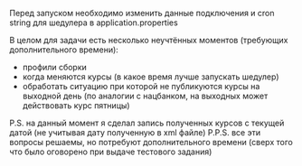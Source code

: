 Перед запуском необходимо изменить данные подключения и cron string для шедулера в application.properties

В целом для задачи есть несколько неучтённых моментов  (требующих дополнительного времени):
- профили сборки
- когда меняются курсы (в какое время лучше запускать шедулер)
- обработать ситуацию при которой не публикуются курсы на выходной день (по аналогии с нацбанком, на выходных может действовать курс пятницы)

P.S. на данный момент я сделал запись полученных курсов с текущей датой (не учитывая дату полученную в xml файле)
P.P.S. все эти вопросы решаемы, но потребуют дополнительного времени (сверх того что было оговорено при выдаче тестового задания)
